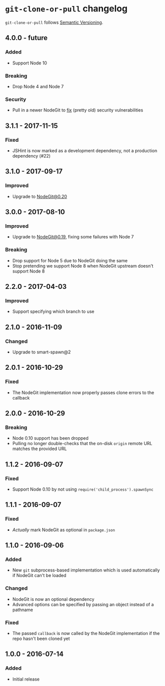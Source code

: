 # `git-clone-or-pull` changelog

`git-clone-or-pull` follows [Semantic Versioning][1].

## 4.0.0 - future

### Added

* Support Node 10

### Breaking

* Drop Node 4 and Node 7

### Security

* Pull in a newer NodeGit to [fix](https://github.com/nodegit/nodegit/blob/master/CHANGELOG.md#v0222-2018-07-10) (pretty old) security vulnerabilities

## 3.1.1 - 2017-11-15

### Fixed

* JSHint is now marked as a development dependency, not a production dependency (#22)

## 3.1.0 - 2017-09-17

### Improved

* Upgrade to NodeGit@0.20

## 3.0.0 - 2017-08-10

### Improved

* Upgrade to NodeGit@0.19, fixing some failures with Node 7

### Breaking

* Drop support for Node 5 due to NodeGit doing the same
* Stop pretending we support Node 8 when NodeGit upstream doesn't support Node 8

## 2.2.0 - 2017-04-03

### Improved

* Support specifying which branch to use

## 2.1.0 - 2016-11-09

### Changed

* Upgrade to smart-spawn@2

## 2.0.1 - 2016-10-29

### Fixed

* The NodeGit implementation now properly passes clone errors to the callback

## 2.0.0 - 2016-10-29

### Breaking

* Node 0.10 support has been dropped
* Pulling no longer double-checks that the on-disk `origin` remote URL matches the provided URL

## 1.1.2 - 2016-09-07

### Fixed

* Support Node 0.10 by not using `require('child_process').spawnSync`

## 1.1.1 - 2016-09-07

### Fixed

* _Actually_ mark NodeGit as optional in `package.json`

## 1.1.0 - 2016-09-06

### Added

* New `git` subprocess-based implementation which is used automatically if NodeGit can't be loaded

### Changed

* NodeGit is now an optional dependency
* Advanced options can be specified by passing an object instead of a pathname

### Fixed

* The passed `callback` is now called by the NodeGit implementation if the repo hasn't been cloned yet

## 1.0.0 - 2016-07-14

### Added

* Initial release

 [1]: http://semver.org/
